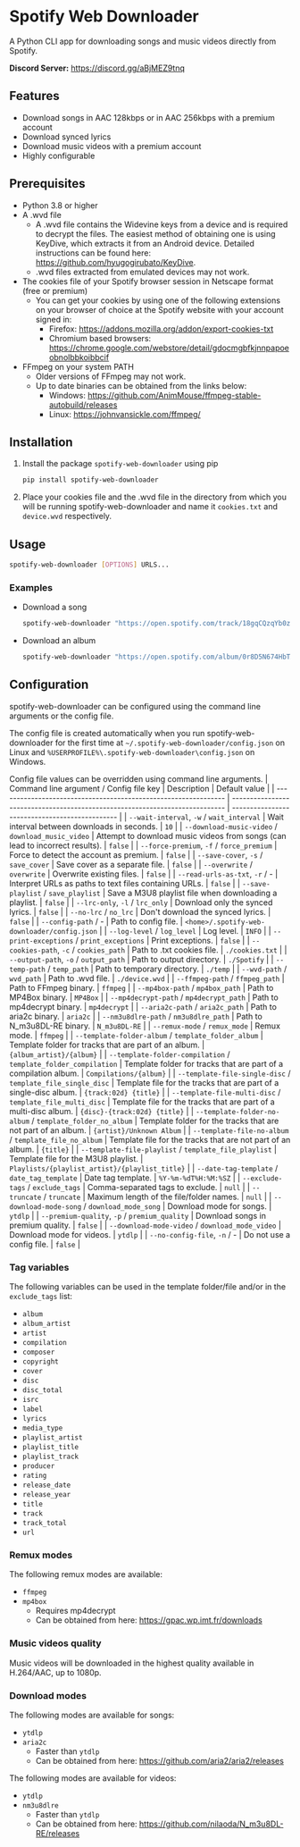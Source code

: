 # Spotify Web Downloader
A Python CLI app for downloading songs and music videos directly from Spotify.

**Discord Server:** https://discord.gg/aBjMEZ9tnq

## Features
* Download songs in AAC 128kbps or in AAC 256kbps with a premium account
* Download synced lyrics
* Download music videos with a premium account
* Highly configurable

## Prerequisites
* Python 3.8 or higher
* A .wvd file
    * A .wvd file contains the Widevine keys from a device and is required to decrypt the files. The easiest method of obtaining one is using KeyDive, which extracts it from an Android device. Detailed instructions can be found here: https://github.com/hyugogirubato/KeyDive.
    * .wvd files extracted from emulated devices may not work.
* The cookies file of your Spotify browser session in Netscape format (free or premium)
    * You can get your cookies by using one of the following extensions on your browser of choice at the Spotify website with your account signed in:
        * Firefox: https://addons.mozilla.org/addon/export-cookies-txt
        * Chromium based browsers: https://chrome.google.com/webstore/detail/gdocmgbfkjnnpapoeobnolbbkoibbcif
* FFmpeg on your system PATH
    * Older versions of FFmpeg may not work.
    * Up to date binaries can be obtained from the links below:
        * Windows: https://github.com/AnimMouse/ffmpeg-stable-autobuild/releases
        * Linux: https://johnvansickle.com/ffmpeg/

## Installation
1. Install the package `spotify-web-downloader` using pip
    ```bash
    pip install spotify-web-downloader
    ```
2. Place your cookies file and the .wvd file in the directory from which you will be running spotify-web-downloader and name it `cookies.txt` and `device.wvd` respectively.

## Usage
```bash
spotify-web-downloader [OPTIONS] URLS...
```

### Examples
* Download a song
    ```bash
    spotify-web-downloader "https://open.spotify.com/track/18gqCQzqYb0zvurQPlRkpo"
    ```
* Download an album
    ```bash
    spotify-web-downloader "https://open.spotify.com/album/0r8D5N674HbTXlR3zNxeU1"
    ```

## Configuration
spotify-web-downloader can be configured using the command line arguments or the config file.

The config file is created automatically when you run spotify-web-downloader for the first time at `~/.spotify-web-downloader/config.json` on Linux and `%USERPROFILE%\.spotify-web-downloader\config.json` on Windows.

Config file values can be overridden using command line arguments.
| Command line argument / Config file key                         | Description                                                                  | Default value                                  |
| --------------------------------------------------------------- | ---------------------------------------------------------------------------- | ---------------------------------------------- |
| `--wait-interval`, `-w` / `wait_interval`                       | Wait interval between downloads in seconds.                                  | `10`                                           |
| `--download-music-video` / `download_music_video`               | Attempt to download music videos from songs (can lead to incorrect results). | `false`                                        |
| `--force-premium`, `-f` / `force_premium`                       | Force to detect the account as premium.                                      | `false`                                        |
| `--save-cover`, `-s` / `save_cover`                             | Save cover as a separate file.                                               | `false`                                        |
| `--overwrite` / `overwrite`                                     | Overwrite existing files.                                                    | `false`                                        |
| `--read-urls-as-txt`, `-r` / -                                  | Interpret URLs as paths to text files containing URLs.                       | `false`                                        |
| `--save-playlist` / `save_playlist`                             | Save a M3U8 playlist file when downloading a playlist.                       | `false`                                        |
| `--lrc-only`, `-l` / `lrc_only`                                 | Download only the synced lyrics.                                             | `false`                                        |
| `--no-lrc` / `no_lrc`                                           | Don't download the synced lyrics.                                            | `false`                                        |
| `--config-path` / -                                             | Path to config file.                                                         | `<home>/.spotify-web-downloader/config.json`   |
| `--log-level` / `log_level`                                     | Log level.                                                                   | `INFO`                                         |
| `--print-exceptions` / `print_exceptions`                       | Print exceptions.                                                            | `false`                                        |
| `--cookies-path`, `-c` / `cookies_path`                         | Path to .txt cookies file.                                                   | `./cookies.txt`                                |
| `--output-path`, `-o` / `output_path`                           | Path to output directory.                                                    | `./Spotify`                                    |
| `--temp-path` / `temp_path`                                     | Path to temporary directory.                                                 | `./temp`                                       |
| `--wvd-path` / `wvd_path`                                       | Path to .wvd file.                                                           | `./device.wvd`                                 |
| `--ffmpeg-path` / `ffmpeg_path`                                 | Path to FFmpeg binary.                                                       | `ffmpeg`                                       |
| `--mp4box-path` / `mp4box_path`                                 | Path to MP4Box binary.                                                       | `MP4Box`                                       |
| `--mp4decrypt-path` / `mp4decrypt_path`                         | Path to mp4decrypt binary.                                                   | `mp4decrypt`                                   |
| `--aria2c-path` / `aria2c_path`                                 | Path to aria2c binary.                                                       | `aria2c`                                       |
| `--nm3u8dlre-path` / `nm3u8dlre_path`                           | Path to N_m3u8DL-RE binary.                                                  | `N_m3u8DL-RE`                                  |
| `--remux-mode` / `remux_mode`                                   | Remux mode.                                                                  | `ffmpeg`                                       |
| `--template-folder-album` / `template_folder_album`             | Template folder for tracks that are part of an album.                        | `{album_artist}/{album}`                       |
| `--template-folder-compilation` / `template_folder_compilation` | Template folder for tracks that are part of a compilation album.             | `Compilations/{album}`                         |
| `--template-file-single-disc` / `template_file_single_disc`     | Template file for the tracks that are part of a single-disc album.           | `{track:02d} {title}`                          |
| `--template-file-multi-disc` / `template_file_multi_disc`       | Template file for the tracks that are part of a multi-disc album.            | `{disc}-{track:02d} {title}`                   |
| `--template-folder-no-album` / `template_folder_no_album`       | Template folder for the tracks that are not part of an album.                | `{artist}/Unknown Album`                       |
| `--template-file-no-album` / `template_file_no_album`           | Template file for the tracks that are not part of an album.                  | `{title}`                                      |
| `--template-file-playlist` / `template_file_playlist`           | Template file for the M3U8 playlist.                                         | `Playlists/{playlist_artist}/{playlist_title}` |
| `--date-tag-template` / `date_tag_template`                     | Date tag template.                                                           | `%Y-%m-%dT%H:%M:%SZ`                           |
| `--exclude-tags` / `exclude_tags`                               | Comma-separated tags to exclude.                                             | `null`                                         |
| `--truncate` / `truncate`                                       | Maximum length of the file/folder names.                                     | `null`                                         |
| `--download-mode-song` / `download_mode_song`                   | Download mode for songs.                                                     | `ytdlp`                                        |
| `--premium-quality`, `-p` / `premium_quality`                   | Download songs in premium quality.                                           | `false`                                        |
| `--download-mode-video` / `download_mode_video`                 | Download mode for videos.                                                    | `ytdlp`                                        |
| `--no-config-file`, `-n` / -                                    | Do not use a config file.                                                    | `false`                                        |



### Tag variables
The following variables can be used in the template folder/file and/or in the `exclude_tags` list:
- `album`
- `album_artist`
- `artist`
- `compilation`
- `composer`
- `copyright`
- `cover`
- `disc`
- `disc_total`
- `isrc`
- `label`
- `lyrics`
- `media_type`
- `playlist_artist`
- `playlist_title`
- `playlist_track`
- `producer`
- `rating`
- `release_date`
- `release_year`
- `title`
- `track`
- `track_total`
- `url`
  
### Remux modes
The following remux modes are available:
* `ffmpeg`
* `mp4box`
    * Requires mp4decrypt
    * Can be obtained from here: https://gpac.wp.imt.fr/downloads

### Music videos quality
Music videos will be downloaded in the highest quality available in H.264/AAC, up to 1080p.

### Download modes
The following modes are available for songs:
* `ytdlp`
* `aria2c`
    * Faster than `ytdlp`
    * Can be obtained from here: https://github.com/aria2/aria2/releases

The following modes are available for videos:
* `ytdlp`
* `nm3u8dlre`
    * Faster than `ytdlp`
    * Can be obtained from here: https://github.com/nilaoda/N_m3u8DL-RE/releases
